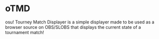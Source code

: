# oTMD
 osu! Tourney Match Displayer is a simple displayer made to be used as a browser source on OBS/SLOBS that displays the current state of a tournament match!
